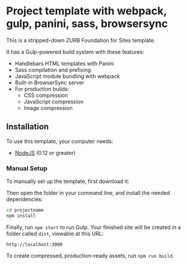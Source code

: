 # Project template with webpack, gulp, panini, sass, browsersync

This is a stripped-down ZURB Foundation for Sites template.

It has a Gulp-powered build system with these features:

- Handlebars HTML templates with Panini
- Sass compilation and prefixing
- JavaScript module bundling with webpack
- Built-in BrowserSync server
- For production builds:
    - CSS compression
    - JavaScript compression
    - Image compression

## Installation

To use this template, your computer needs:

- [NodeJS](https://nodejs.org/en/) (0.12 or greater)

### Manual Setup

To manually set up the template, first download it:

Then open the folder in your command line, and install the needed dependencies:

```bash
cd projectname
npm install
```

Finally, run `npm start` to run Gulp. Your finished site will be created in a folder called `dist`, viewable at this URL:

```
http://localhost:3000
```

To create compressed, production-ready assets, run `npm run build`.
